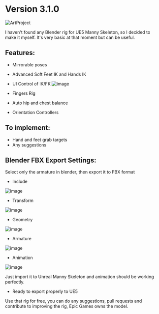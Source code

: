 # Version 3.1.0
![ArtProject](https://github.com/user-attachments/assets/6ebeda55-63dd-4832-a639-5e55924e07d8)

I haven't found any Blender rig for UE5 Manny Skeleton, so I decided to make it myself. It's very basic at that moment but can be useful.

## Features:

- Mirrorable poses
- Advanced Soft Feet IK and Hands IK
- UI Control of IK/FK
![image](https://github.com/user-attachments/assets/ebaf3b9d-f7ee-4b03-87a0-8794794c83f1)

- Fingers Rig
- Auto hip and chest balance
- Orientation Controllers

## To implement:
- Hand and feet grab targets
- Any suggestions

## Blender FBX Export Settings:

Select only the armature in blender, then export it to FBX format

- Include

![image](https://github.com/user-attachments/assets/e23e04f8-be57-42f0-90c1-38b9810b954b)
- Transform

![image](https://github.com/user-attachments/assets/671e308d-b081-4424-a401-b0608684d14d)
- Geometry

![image](https://github.com/user-attachments/assets/74543d60-33c7-4b56-aa4a-bd7a5c9afc3b)
- Armature

![image](https://github.com/user-attachments/assets/20d1c5e1-1824-43a6-86a0-a1ad98b4aca5)
- Animation

![image](https://github.com/user-attachments/assets/54ed6b98-63fb-4164-959e-715d777bb1d5)


Just import it to Unreal Manny Skeleton and animation should be working perfectly.
- Ready to export properly to UE5

Use that rig for free, you can do any suggestions, pull requests and contribute to improving the rig, Epic Games owns the model.
